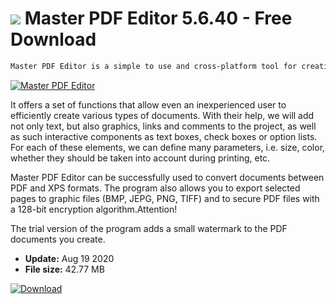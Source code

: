 # ![](https://cdn.softexe.net/static/icon/c/master-pdf-editor-8488.png) Master PDF Editor 5.6.40 - Free Download

```sh
Master PDF Editor is a simple to use and cross-platform tool for creating and editing PDF and XPS documents, which are an interesting alternative to Adobe Acrobat software.
```
[![Master PDF Editor](https://gallery.dpcdn.pl/imgc/Tools/11399/g_-_420x350_1.5_-_x0f63e069-cb74-4145-be4f-8777430cc92d.png)](https://softexe.net/win/multimedia/graphics-design/master-pdf-editor:hdhh.html)

It offers a set of functions that allow even an inexperienced user to efficiently create various types of documents. With their help, we will add not only text, but also graphics, links and comments to the project, as well as such interactive components as text boxes, check boxes or option lists. For each of these elements, we can define many parameters, i.e. size, color, whether they should be taken into account during printing, etc.
 
 Master PDF Editor can be successfully used to convert documents between PDF and XPS formats. The program also allows you to export selected pages to graphic files (BMP, JEPG, PNG, TIFF) and to secure PDF files with a 128-bit encryption algorithm.Attention!
 
 The trial version of the program adds a small watermark to the PDF documents you create.


- **Update:** Aug 19 2020
- **File size:** 42.77 MB

[![Download](https://cdn.softexe.net/static/img/download.png)](https://softexe.net/win/multimedia/graphics-design/master-pdf-editor:hdhh.html)

